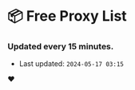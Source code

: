 # :package: Free Proxy List
### Updated every 15 minutes.

- Last updated: `2024-05-17 03:15`

:heart:

